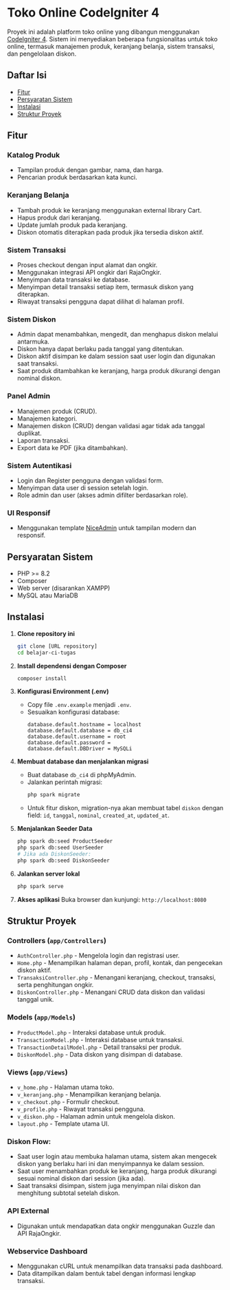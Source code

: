 # Toko Online CodeIgniter 4

Proyek ini adalah platform toko online yang dibangun menggunakan [CodeIgniter 4](https://codeigniter.com/). Sistem ini menyediakan beberapa fungsionalitas untuk toko online, termasuk manajemen produk, keranjang belanja, sistem transaksi, dan pengelolaan diskon.

## Daftar Isi

- [Fitur](#fitur)
- [Persyaratan Sistem](#persyaratan-sistem)
- [Instalasi](#instalasi)
- [Struktur Proyek](#struktur-proyek)

## Fitur

### Katalog Produk

- Tampilan produk dengan gambar, nama, dan harga.
- Pencarian produk berdasarkan kata kunci.

### Keranjang Belanja

- Tambah produk ke keranjang menggunakan external library Cart.
- Hapus produk dari keranjang.
- Update jumlah produk pada keranjang.
- Diskon otomatis diterapkan pada produk jika tersedia diskon aktif.

### Sistem Transaksi

- Proses checkout dengan input alamat dan ongkir.
- Menggunakan integrasi API ongkir dari RajaOngkir.
- Menyimpan data transaksi ke database.
- Menyimpan detail transaksi setiap item, termasuk diskon yang diterapkan.
- Riwayat transaksi pengguna dapat dilihat di halaman profil.

### Sistem Diskon

- Admin dapat menambahkan, mengedit, dan menghapus diskon melalui antarmuka.
- Diskon hanya dapat berlaku pada tanggal yang ditentukan.
- Diskon aktif disimpan ke dalam session saat user login dan digunakan saat transaksi.
- Saat produk ditambahkan ke keranjang, harga produk dikurangi dengan nominal diskon.

### Panel Admin

- Manajemen produk (CRUD).
- Manajemen kategori.
- Manajemen diskon (CRUD) dengan validasi agar tidak ada tanggal duplikat.
- Laporan transaksi.
- Export data ke PDF (jika ditambahkan).

### Sistem Autentikasi

- Login dan Register pengguna dengan validasi form.
- Menyimpan data user di session setelah login.
- Role admin dan user (akses admin difilter berdasarkan role).

### UI Responsif

- Menggunakan template [NiceAdmin](https://bootstrapmade.com/nice-admin-bootstrap-admin-html-template/) untuk tampilan modern dan responsif.

## Persyaratan Sistem

- PHP >= 8.2
- Composer
- Web server (disarankan XAMPP)
- MySQL atau MariaDB

## Instalasi

1. **Clone repository ini**

   ```bash
   git clone [URL repository]
   cd belajar-ci-tugas
   ```

2. **Install dependensi dengan Composer**

   ```bash
   composer install
   ```

3. **Konfigurasi Environment (.env)**

   - Copy file `.env.example` menjadi `.env`.
   - Sesuaikan konfigurasi database:
     ```
     database.default.hostname = localhost
     database.default.database = db_ci4
     database.default.username = root
     database.default.password =
     database.default.DBDriver = MySQLi
     ```

4. **Membuat database dan menjalankan migrasi**

   - Buat database `db_ci4` di phpMyAdmin.
   - Jalankan perintah migrasi:
     ```bash
     php spark migrate
     ```
   - Untuk fitur diskon, migration-nya akan membuat tabel `diskon` dengan field: `id`, `tanggal`, `nominal`, `created_at`, `updated_at`.

5. **Menjalankan Seeder Data**

   ```bash
   php spark db:seed ProductSeeder
   php spark db:seed UserSeeder
   # Jika ada DiskonSeeder:
   php spark db:seed DiskonSeeder
   ```

6. **Jalankan server lokal**

   ```bash
   php spark serve
   ```

7. **Akses aplikasi** Buka browser dan kunjungi: `http://localhost:8080`

## Struktur Proyek

### Controllers (`app/Controllers`)

- `AuthController.php` - Mengelola login dan registrasi user.
- `Home.php` - Menampilkan halaman depan, profil, kontak, dan pengecekan diskon aktif.
- `TransaksiController.php` - Menangani keranjang, checkout, transaksi, serta penghitungan ongkir.
- `DiskonController.php` - Menangani CRUD data diskon dan validasi tanggal unik.

### Models (`app/Models`)

- `ProductModel.php` - Interaksi database untuk produk.
- `TransactionModel.php` - Interaksi database untuk transaksi.
- `TransactionDetailModel.php` - Detail transaksi per produk.
- `DiskonModel.php` - Data diskon yang disimpan di database.

### Views (`app/Views`)

- `v_home.php` - Halaman utama toko.
- `v_keranjang.php` - Menampilkan keranjang belanja.
- `v_checkout.php` - Formulir checkout.
- `v_profile.php` - Riwayat transaksi pengguna.
- `v_diskon.php` - Halaman admin untuk mengelola diskon.
- `layout.php` - Template utama UI.

### Diskon Flow:

- Saat user login atau membuka halaman utama, sistem akan mengecek diskon yang berlaku hari ini dan menyimpannya ke dalam session.
- Saat user menambahkan produk ke keranjang, harga produk dikurangi sesuai nominal diskon dari session (jika ada).
- Saat transaksi disimpan, sistem juga menyimpan nilai diskon dan menghitung subtotal setelah diskon.

### API External

- Digunakan untuk mendapatkan data ongkir menggunakan Guzzle dan API RajaOngkir.

### Webservice Dashboard

- Menggunakan cURL untuk menampilkan data transaksi pada dashboard.
- Data ditampilkan dalam bentuk tabel dengan informasi lengkap transaksi.


